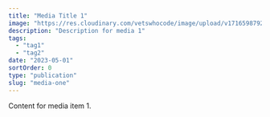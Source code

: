 ```yaml
---
title: "Media Title 1"
image: "https://res.cloudinary.com/vetswhocode/image/upload/v1716598792/junior-senior-card_sjcshc.jpg"
description: "Description for media 1"
tags:
  - "tag1"
  - "tag2"
date: "2023-05-01"
sortOrder: 0
type: "publication"
slug: "media-one"
---
```

Content for media item 1.
